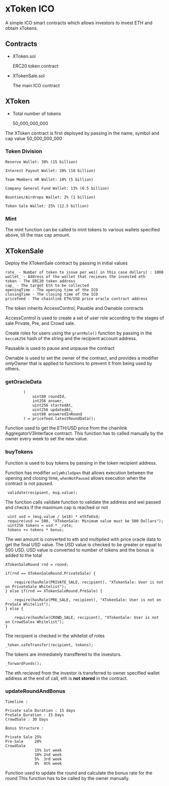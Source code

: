 # xToken ICO

A simple ICO smart contracts which allows investors to invest ETH and obtain xTokens.

## Contracts

- XToken.sol

    ERC20 token contract

- XTokenSale.sol

    The main ICO contract

## XToken

- Total number of tokens 
        
    50_000_000_000

The XToken contract is first deployed by passing in the name, symbol and cap value 50_000_000_000

### Token Division

    Reserve Wallet: 30% (15 billion)

    Interest Payout Wallet: 20% (10 billion)

    Team Members HR Wallet: 10% (5 billion)

    Company General Fund Wallet: 13% (6.5 billion)

    Bounties/Airdrops Wallet: 2% (1 billion)

    Token Sale Wallet: 25% (12.5 billion)

### Mint

The mint function can be called to mint tokens to various wallets specified above, till the max cap amount.

## XTokenSale

Deploy the XTokenSale contract by passing in initial values

    rate_ - Number of token to issue per wei( in this case dollars) : 1000
    wallet_ - Address of the wallet that recieves the invested eth
    token - The ERC20 token address
    cap_ - The target Eth to be collected
    openingTime - The opening time of the ICO
    closingTime - The closing time of the ICO
    pricefeed - The chainlink ETH/USD price oracle contract address

The token inherits AccessControl, Pauable and Ownable contracts

AccessControl is used to create a set of user role according to the stages of sale Private, Pre, and Crowd sale.

Create roles for users using the `grantRole()` function by passing in the `keccak256` hash of the string and the recipient account address.

Pausable is used to pause and unpause the contract

Ownable is used to set the owner of the contract, and provides a modifier onlyOwner that is applied to functions to prevent it from being used by others.


### getOracleData 
```
        (
            uint80 roundId,
            int256 answer,
            uint256 startedAt,
            uint256 updatedAt,
            uint80 answeredInRound
        ) = pricefeed.latestRoundData();
```
Function used to get the ETH/USD price from the chainlink AggregatorV3Interface contract.
This function has to called manually by the owner every week to set the new value.

### buyTokens 

Function is used to buy tokens by passing in the token recipient address.

Function has modifier `onlyWhileOpen` that allows execution between the opening and closing time, `whenNotPaused` allows execution when the contract is not paused.

```
 validate(recipient, msg.value);
```
The function calls validate function to validate the address and wei passed and checks if the maximum cap is reached or not

```
 uint usd = (msg.value / 1e18) * ethToUsd;
 require(usd >= 500, "XTokenSale: Minimum value must be 500 Dollars");
 uint256 tokens = usd * _rate;
 tokens += tokens * bonus;
```
The wei amount is converted to eth and multiplied with price oracle data to get the final USD value.
The USD value is checked to be greater or equal to 500 USD.
USD value is converted to number of tokens and the bonus is added to the total

```
XTokenSaleRound rnd = round;

if(rnd == XTokenSaleRound.PrivateSale) {

    require(hasRole(PRIVATE_SALE, recipient), "XTokenSale: User is not on PrivateSale Whitelist");
} else if(rnd == XTokenSaleRound.PreSale) {

    require(hasRole(PRE_SALE, recipient), "XTokenSale: User is not on PreSale Whitelist");
} else {

    require(hasRole(CROWD_SALE, recipient), "XTokenSale: User is not on CrowdSales Whitelist");
}
```
The recipient is checked in the whitelist of roles

```
_token.safeTransfer(recipient, tokens);
```
The tokens are immediately transffered to the investors.

```
_forwardFunds();
```

The eth recieved from the investor is transferred to owner specified wallet address at the end of call, eth is **not stored** in the contract.


### updateRoundAndBonus
```
Timeline : 

Private sale Duration : 15 days
PreSale Duration : 15 Days
CrowdSale : 30 Days

Bonus Structure : 

Private Sale 25%
Pre-Sale     20%
CrowdSale 
             15% 1st week 
             10% 2nd week 
             5%  3rd week 
             0%  4th week
```
Function used to update the round and calculate the bonus rate for the round
This function has to be called by the owner manually.
